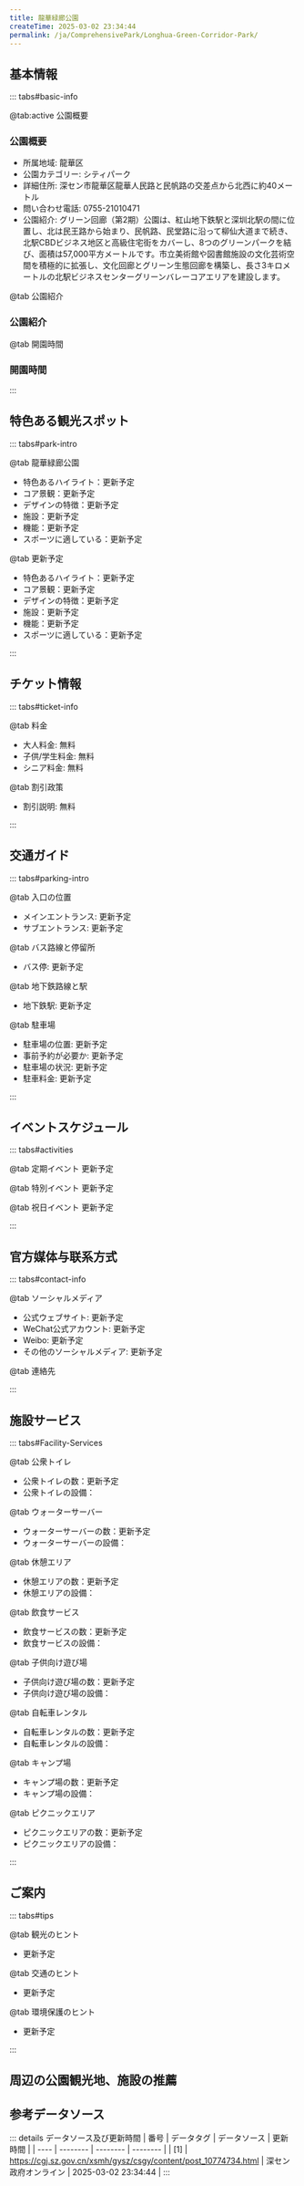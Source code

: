 ```yaml
---
title: 龍華緑廊公園
createTime: 2025-03-02 23:34:44
permalink: /ja/ComprehensivePark/Longhua-Green-Corridor-Park/
---
```



<script setup>
import ImageSwiper from '/.vuepress/theme/components/ImageSwiper.vue'
// 轮播图数据
const swiperItems = [
    {
                link: 'https://cgj.sz.gov.cn/img/4/4005/4005732/10774734.jpg',
                title: '龍華緑廊公園',
                description: '',
                author: '深セン政府オンライン',
                date: '2025/03/03'
                },
  {
                link: 'https://cgj.sz.gov.cn/img/4/4005/4005732/10774734.jpg',
                title: '龍華緑廊公園',
                description: '',
                author: '深セン政府オンライン',
                date: '2025/03/03'
                }
]
// 配置项
const swiperConfig = {
  height: 500,
  showInfo: true
}
</script>
<!-- 轮播图组件 -->
<ImageSwiper :items="swiperItems" :config="swiperConfig" />



## 基本情報

::: tabs#basic-info

@tab:active 公園概要
### 公園概要
- 所属地域: 龍華区
- 公園カテゴリー: シティパーク
- 詳細住所: 深セン市龍華区龍華人民路と民帆路の交差点から北西に約40メートル
- 問い合わせ電話: 0755-21010471
- 公園紹介: グリーン回廊（第2期）公園は、紅山地下鉄駅と深圳北駅の間に位置し、北は民王路から始まり、民帆路、民堂路に沿って柳仙大道まで続き、北駅CBDビジネス地区と高級住宅街をカバーし、8つのグリーンパークを結び、面積は57,000平方メートルです。市立美術館や図書館施設の文化芸術空間を積極的に拡張し、文化回廊とグリーン生態回廊を構築し、長さ3キロメートルの北駅ビジネスセンターグリーンバレーコアエリアを建設します。

@tab 公園紹介
### 公園紹介
@tab 開園時間
### 開園時間


:::

## 特色ある観光スポット

::: tabs#park-intro

@tab 龍華緑廊公園
<ImageCard
image="https://cgj.sz.gov.cn/images/index20230710_1.png"
    title="龍華緑廊公園"
    description=""
    date=""
    author="深セン政府オンライン"
/>


- 特色あるハイライト：更新予定
- コア景観：更新予定
- デザインの特徴：更新予定
- 施設：更新予定
- 機能：更新予定
- スポーツに適している：更新予定

@tab 更新予定
<ImageCard
image="https://cgj.sz.gov.cn/images/index20230710_1.png"
    title="龍華緑廊公園"
    description=""
    date=""
    author="深セン政府オンライン"
/>


- 特色あるハイライト：更新予定
- コア景観：更新予定
- デザインの特徴：更新予定
- 施設：更新予定
- 機能：更新予定
- スポーツに適している：更新予定

:::

## チケット情報

::: tabs#ticket-info

@tab 料金
- 大人料金: 無料
- 子供/学生料金: 無料
- シニア料金: 無料

@tab 割引政策
- 割引説明: 無料

:::

## 交通ガイド

::: tabs#parking-intro

@tab 入口の位置
- メインエントランス: 更新予定
- サブエントランス: 更新予定

@tab バス路線と停留所
- バス停: 更新予定

@tab 地下鉄路線と駅
- 地下鉄駅: 更新予定

@tab 駐車場
- 駐車場の位置: 更新予定
- 事前予約が必要か: 更新予定
- 駐車場の状況: 更新予定
- 駐車料金: 更新予定

:::

## イベントスケジュール

::: tabs#activities

@tab 定期イベント
更新予定

@tab 特別イベント
更新予定

@tab 祝日イベント
更新予定

:::

## 官方媒体与联系方式

::: tabs#contact-info

@tab ソーシャルメディア
- 公式ウェブサイト: 更新予定
- WeChat公式アカウント: 更新予定
- Weibo: 更新予定
- その他のソーシャルメディア: 更新予定

@tab 連絡先

:::

## 施設サービス

::: tabs#Facility-Services

@tab 公衆トイレ
- 公衆トイレの数：更新予定
- 公衆トイレの設備：

@tab ウォーターサーバー
- ウォーターサーバーの数：更新予定
- ウォーターサーバーの設備：

@tab 休憩エリア
- 休憩エリアの数：更新予定
- 休憩エリアの設備：

@tab 飲食サービス
- 飲食サービスの数：更新予定
- 飲食サービスの設備：

@tab 子供向け遊び場
- 子供向け遊び場の数：更新予定
- 子供向け遊び場の設備：

@tab 自転車レンタル
- 自転車レンタルの数：更新予定
- 自転車レンタルの設備：

@tab キャンプ場
- キャンプ場の数：更新予定
- キャンプ場の設備：

@tab ピクニックエリア
- ピクニックエリアの数：更新予定
- ピクニックエリアの設備：

:::

## ご案内

::: tabs#tips

@tab 観光のヒント
- 更新予定

@tab 交通のヒント
- 更新予定

@tab 環境保護のヒント
- 更新予定

:::

## 周辺の公園観光地、施設の推薦

<CardGrid>
  <ImageCard
        image="http://cgj.sz.gov.cn/img/4/4005/4005733/10774735.jpg"
        title="秋雨嶺市公園"
        description="秋雨嶺都市公園は観瀾街に位置し、南はゴルフアベニュー、東は環球南路に隣接しており、面積は約20万平方メートルです。秋雨嶺都市公園は、新中国風の“全年齢向けスポーツ公園”をテーマに設計されており、澳湖芸術村を起点として、周辺の資源を活用して、文化、市民活動、公園レジャー、生態体験、健康運動を融合した全年齢向けスポーツ公園"
        href="/ja/ComprehensivePark/Qiuyuling City Park"
        author="深セン政府オンライン"
        date="2025/01/02"
      />
      <ImageCard
        image="http://cgj.sz.gov.cn/img/4/4005/4005733/10774735.jpg"
        title="秋雨嶺市公園"
        description="秋雨嶺都市公園は観瀾街に位置し、南はゴルフアベニュー、東は環球南路に隣接しており、面積は約20万平方メートルです。秋雨嶺都市公園は、新中国風の“全年齢向けスポーツ公園”をテーマに設計されており、澳湖芸術村を起点として、周辺の資源を活用して、文化、市民活動、公園レジャー、生態体験、健康運動を融合した全年齢向けスポーツ公園"
        href="/ja/ComprehensivePark/Qiuyuling City Park"
        author="深セン政府オンライン"
        date="2025/01/02"
      />
    </CardGrid>


## 参考データソース

::: details データソース及び更新時間
| 番号 | データタグ | データソース | 更新時間 |
| ---- | -------- | -------- | -------- |
| [1] | https://cgj.sz.gov.cn/xsmh/gysz/csgy/content/post_10774734.html | 深セン政府オンライン | 2025-03-02 23:34:44 |
:::

